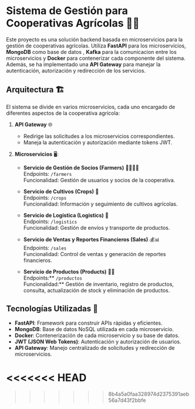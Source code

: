# Sistema de Gestión para Cooperativas Agrícolas 🌾🚜

Este proyecto es una solución backend basada en microservicios para la gestión de cooperativas agrícolas. Utiliza **FastAPI** para los microservicios, **MongoDB** como base de datos , **Kafka** para la comunicacion entre los microservicios y **Docker** para contenerizar cada componente del sistema. Además, se ha implementado una **API Gateway** para manejar la autenticación, autorización y redirección de los servicios.

## Arquitectura 🏗️

El sistema se divide en varios microservicios, cada uno encargado de diferentes aspectos de la cooperativa agrícola:

1. **API Gateway** 🌐  
   - Redirige las solicitudes a los microservicios correspondientes.
   - Maneja la autenticación y autorización mediante tokens JWT.

2. **Microservicios** 🖥️:
   - **Servicio de Gestión de Socios (Farmers)** 🚶‍♂️🚶‍♀️  
     Endpoints: `/farmers`  
     Funcionalidad: Gestión de usuarios y socios de la cooperativa.
     
   - **Servicio de Cultivos (Crops)** 🌱  
     Endpoints: `/crops`  
     Funcionalidad: Información y seguimiento de cultivos agrícolas.
     
   - **Servicio de Logística (Logistics)** 🚚  
     Endpoints: `/logistics`  
     Funcionalidad: Gestión de envíos y transporte de productos.

   - **Servicio de Ventas y Reportes Financieros (Sales)** 💰📊  
     Endpoints: `/sales`  
     Funcionalidad: Control de ventas y generación de reportes financieros.

   - **Servicio de Productos (Products)** 🛒🌾  
     Endpoints:** `/productos`  
     Funcionalidad:** Gestión de inventario, registro de productos, consulta, actualización de stock y eliminación de productos.  

  


  
  



## Tecnologías Utilizadas 🔧

- **FastAPI**: Framework para construir APIs rápidas y eficientes.
- **MongoDB**: Base de datos NoSQL utilizada en cada microservicio.
- **Docker**: Contenerización de cada microservicio y su base de datos.
- **JWT (JSON Web Tokens)**: Autenticación y autorización de usuarios.
- **API Gateway**: Manejo centralizado de solicitudes y redirección de microservicios.

<<<<<<< HEAD
=======

>>>>>>> 8b4a5a0faa328974d2375391aeb56a7d43f2bbfe
